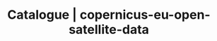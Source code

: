 ---
layout: dataset
title: Catalogue | copernicus-eu-open-satellite-data
data:
  resources:
    - type: data
  id: copernicus-eu-open-satellite-data
  sharing: public
  tags: 'Satellite Data, Space Data'
  licence: 'EUPL-1.2 '
  createdAt: '2020-06-28T15:21+00:00'
  updatedAt: '2020-06-28T15:21+00:00'
  update_frequency: daily
  title: COPERNICUS SATELLITE DATA
  url: 'https://www.copernicus.eu/en'
  author: EU
  author_email: support@copernicus.eu
  maintainer: Dragomir Kovacevic
  maintainer_email: dragomir.kovacevic@jpyramid.co.uk
  description: "Copernicus builds on a constellations of satellites making a vast number of daily observations, as well as on a global network of thousands of land-, air- and marine-based sensors to create the most detailed pictures of Earth. The technological evolution, especially in terms of availability and accessibility, has made Copernicus the largest space data provider in the world, currently producing 12 terabytes per day.\r\nThe vast majority of data and information delivered by the Copernicus Space infrastructure and the Copernicus services are made available and accessible to any citizen and any organisation around the world on a free, full and open access basis."

---